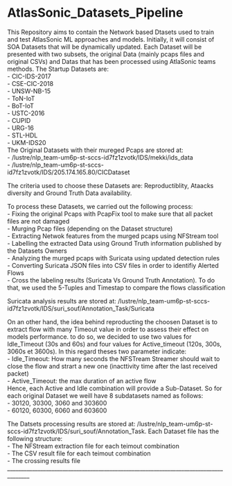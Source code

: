 # AtlasSonic_Datasets_Pipeline <br />
This Repository aims to contain the Network based Dtasets used to train and test AtlasSonic ML approaches and models. Initially, it will consist of SOA Datasets that will be dynamically updated. Each Dataset will be presented with two subsets, the original Data (mainly pcaps files and original CSVs) and Datas that has been processed using AtlaSonic teams methods. 
The Startup Datasets are: <br /> 
        - CIC-IDS-2017 <br />
        - CSE-CIC-2018 <br />
                        - UNSW-NB-15 <br />
                        - ToN-IoT <br />
                        - BoT-IoT <br />
                        - USTC-2016 <br />
                        - CUPID <br />
                        - URG-16 <br />
                        - STL-HDL <br />
                        - UKM-IDS20 <br />
 The Original Datasets with their mureged Pcaps are stored at: <br />
                        - /lustre/nlp_team-um6p-st-sccs-id7fz1zvotk/IDS/mekki/ids_data <br />
                        - /lustre/nlp_team-um6p-st-sccs-id7fz1zvotk/IDS/205.174.165.80/CICDataset <br />
 
 The criteria used to choose these Datasets are: Reproductiblity, Ataacks diversity and Ground Truth Data availability. <br />
 
 To process these Datasets, we carried out the following process: <br />
                        - Fixing the original Pcaps with PcapFix tool to make sure that all packet files are not damaged <br />
                        - Murging Pcap files (depending on the Dataset structure) <br />
                        - Extracting Netwok features from the murged pcaps using NFStream tool <br />
                        - Labelling the extracted Data using Ground Truth information published by the Datasets Owners <br />
                        - Analyzing the murged pcaps with Suricata using updated detection rules <br />
                        - Converting Suricata JSON files into CSV files in order to identifiy Alerted Flows <br />
                        - Cross the labeling results (Suricata Vs Ground Truth Annotation). To do that, we used the 5-Tuples and Timestap to                                  compare the flows classification <br />

Suricata analysis results are stored at: /lustre/nlp_team-um6p-st-sccs-id7fz1zvotk/IDS/suri_souf/Annotation_Task/Suricata <br />

On an other hand, the idea behind reproducting the choosen Dataset is to extract flow with many Timeout value in order to assess their effect on models performance. to do so, we decided to use two values for Idle_Timeout (30s and 60s) and four values for Active_timeout (120s, 300s,  3060s et 3600s). In this regard theses two parameter indicate: <br />
                        - Idle_Timeout: How many seconds the NFSTream Streamer should wait to close the flow and strart a new one (inacttivity                             time after the last received packet) <br />
                        - Active_Timeout: the max duration of an active flow <br />
Hence, each Active and Idle combination will provide a Sub-Dataset. So for each original Dataset we weill have 8 subdatasets named as follows: <br />
                        - 30120, 30300, 3060 and 303600 <br />
                        - 60120, 60300, 6060 and 603600 <br />
                    
The Datsets processing results are stored at: /lustre/nlp_team-um6p-st-sccs-id7fz1zvotk/IDS/suri_souf/Annotation_Task. Each Dataset file has the following structure: <br />
                        - The NFStream extraction file for each teimout combination <br />
                        - The CSV result file for each teimout combination <br />
                        - The crossing results file <br />
                        ______________________________________________________________________________________
